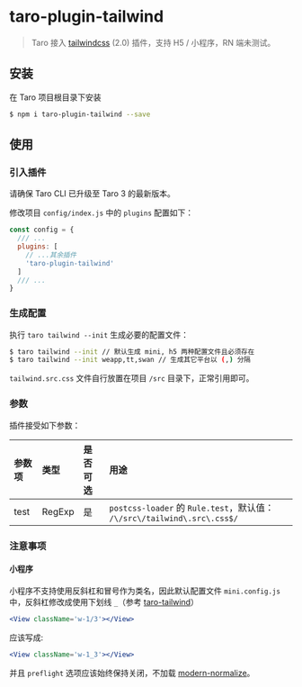 # taro-plugin-tailwind

> Taro 接入 [tailwindcss](https://tailwindcss.com/) (2.0) 插件，支持 H5 / 小程序，RN 端未测试。

## 安装

在 Taro 项目根目录下安装

```bash
$ npm i taro-plugin-tailwind --save
```

## 使用

### 引入插件

请确保 Taro CLI 已升级至 Taro 3 的最新版本。

修改项目 `config/index.js` 中的 `plugins` 配置如下：

```js
const config = {
  /// ...
  plugins: [
    // ...其余插件
    'taro-plugin-tailwind'
  ]
  /// ...
}
```

### 生成配置

执行 `taro tailwind --init` 生成必要的配置文件：

```bash
$ taro tailwind --init // 默认生成 mini, h5 两种配置文件且必须存在
$ taro tailwind --init weapp,tt,swan // 生成其它平台以 (,) 分隔
```

`tailwind.src.css` 文件自行放置在项目 `/src` 目录下，正常引用即可。

### 参数

插件接受如下参数：

| 参数项 | 类型 | 是否可选 | 用途 |
| :-----| :---- | :---- | :---- |
| test | RegExp | 是 | `postcss-loader` 的 `Rule.test`，默认值： `/\/src\/tailwind\.src\.css$/`  |

### 注意事项

#### 小程序

小程序不支持使用反斜杠和冒号作为类名，因此默认配置文件 `mini.config.js` 中，反斜杠修改成使用下划线 `_`（参考 [taro-tailwind](https://github.com/windedge/taro-tailwind)）

```jsx
<View className='w-1/3'></View>
```

应该写成:

```jsx
<View className='w-1_3'></View>
```

并且 `preflight` 选项应该始终保持关闭，不加载 [modern-normalize](https://github.com/sindresorhus/modern-normalize)。
